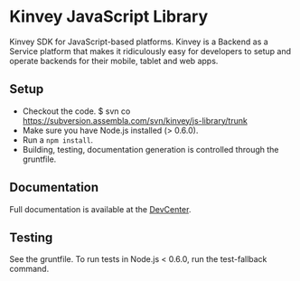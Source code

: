 # Kinvey JavaScript Library

Kinvey SDK for JavaScript-based platforms. Kinvey is a Backend as a Service platform that makes it ridiculously easy for developers to setup and operate backends for their mobile, tablet and web apps.

## Setup
 * Checkout the code.
   $ svn co https://subversion.assembla.com/svn/kinvey/js-library/trunk
 * Make sure you have Node.js installed (> 0.6.0).
 * Run a `npm install`.
 * Building, testing, documentation generation is controlled through the gruntfile.

## Documentation
Full documentation is available at the [DevCenter](http://devcenter.kinvey.com/).

## Testing

  See the gruntfile. To run tests in Node.js < 0.6.0, run the test-fallback command.